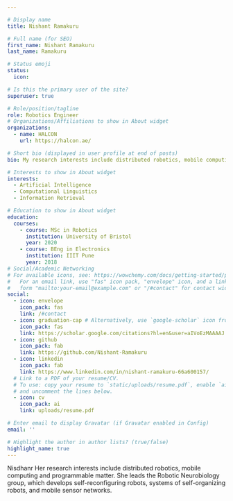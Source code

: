 ```yaml
---

# Display name
title: Nishant Ramakuru

# Full name (for SEO)
first_name: Nishant Ramakuru
last_name: Ramakuru

# Status emoji
status:
  icon:

# Is this the primary user of the site?
superuser: true

# Role/position/tagline
role: Robotics Engineer
# Organizations/Affiliations to show in About widget
organizations:
  - name: HALCON
    url: https://halcon.ae/

# Short bio (displayed in user profile at end of posts)
bio: My research interests include distributed robotics, mobile computing and programmable matter.

# Interests to show in About widget
interests:
  - Artificial Intelligence
  - Computational Linguistics
  - Information Retrieval

# Education to show in About widget
education:
  courses:
    - course: MSc in Robotics
      institution: University of Bristol
      year: 2020
    - course: BEng in Electronics
      institution: IIIT Pune
      year: 2018
# Social/Academic Networking
# For available icons, see: https://wowchemy.com/docs/getting-started/page-builder/#icons
#   For an email link, use "fas" icon pack, "envelope" icon, and a link in the
#   form "mailto:your-email@example.com" or "/#contact" for contact widget.
social:
  - icon: envelope
    icon_pack: fas
    link: /#contact
  - icon: graduation-cap # Alternatively, use `google-scholar` icon from `ai` icon pack
    icon_pack: fas
    link: https://scholar.google.com/citations?hl=en&user=aIVoEzMAAAAJ
  - icon: github
    icon_pack: fab
    link: https://github.com/Nishant-Ramakuru
  - icon: linkedin
    icon_pack: fab
    link: https://www.linkedin.com/in/nishant-ramakuru-66a600157/
  # Link to a PDF of your resume/CV.
  # To use: copy your resume to `static/uploads/resume.pdf`, enable `ai` icons in `params.yaml`,
  # and uncomment the lines below.
  - icon: cv
    icon_pack: ai
    link: uploads/resume.pdf

# Enter email to display Gravatar (if Gravatar enabled in Config)
email: ''

# Highlight the author in author lists? (true/false)
highlight_name: true
---
```

Nisdhanr Her research interests include distributed robotics, mobile computing and programmable matter. She leads the Robotic Neurobiology group, which develops self-reconfiguring robots, systems of self-organizing robots, and mobile sensor networks.

